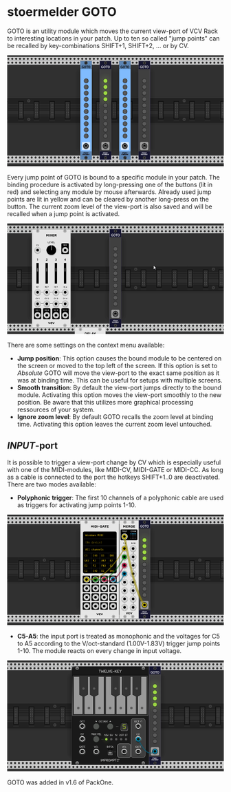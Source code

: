 # stoermelder GOTO

GOTO is an utility module which moves the current view-port of VCV Rack to interesting locations in your patch. Up to ten so called "jump points" can be recalled by key-combinations SHIFT+1, SHIFT+2, ... or by CV.

![GOTO intro](./Goto-intro.png)

Every jump point of GOTO is bound to a specific module in your patch. The binding procedure is activated by long-pressing one of the buttons (lit in red) and selecting any module by mouse afterwards. Already used jump points are lit in yellow and can be cleared by another long-press on the button. The current zoom level of the view-port is also saved and will be recalled when a jump point is activated.

![GOTO jump](./Goto-jump.gif)

There are some settings on the context menu available:

* **Jump position**: This option causes the bound module to be centered on the screen or moved to the top left of the screen. If this option is set to _Absolute_ GOTO will move the view-port to the exact same position as it was at binding time. This can be useful for setups with multiple screens.
* **Smooth transition**: By default the view-port jumps directly to the bound module. Activating this option moves the view-port smoothly to the new position. Be aware that this utilizes more graphical processing ressources of your system.
* **Ignore zoom level**: By default GOTO recalls the zoom level at binding time. Activating this option leaves the current zoom level untouched.

## _INPUT_-port

It is possible to trigger a view-port change by CV which is especially useful with one of the MIDI-modules, like MIDI-CV, MIDI-GATE or MIDI-CC. As long as a cable is connected to the port the hotkeys SHIFT+1..0 are deactivated. There are two modes available: 

* **Polyphonic trigger**: The first 10 channels of a polyphonic cable are used as triggers for activating jump points 1-10.

![GOTO polyphonic trigger](./Goto-polytrig.png)

* **C5-A5**: the input port is treated as monophonic and the voltages for C5 to A5 according to the V/oct-standard (1.00V-1.83V) trigger jump points 1-10. The module reacts on every change in input voltage.

![GOTO C5-A5](./Goto-c5.png)

GOTO was added in v1.6 of PackOne.